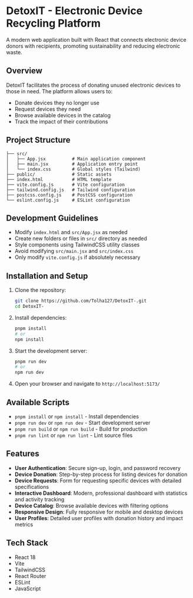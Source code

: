 # DetoxIT - Electronic Device Recycling Platform

A modern web application built with React that connects electronic device donors with recipients, promoting sustainability and reducing electronic waste.

## Overview

DetoxIT facilitates the process of donating unused electronic devices to those in need. The platform allows users to:
- Donate devices they no longer use
- Request devices they need
- Browse available devices in the catalog
- Track the impact of their contributions

## Project Structure

```
├── src/
│   ├── App.jsx          # Main application component
│   ├── main.jsx         # Application entry point
│   └── index.css        # Global styles (Tailwind)
├── public/              # Static assets
├── index.html           # HTML template
├── vite.config.js       # Vite configuration
├── tailwind.config.js   # Tailwind configuration
├── postcss.config.js    # PostCSS configuration
└── eslint.config.js     # ESLint configuration
```

## Development Guidelines

- Modify `index.html` and `src/App.jsx` as needed
- Create new folders or files in `src/` directory as needed
- Style components using TailwindCSS utility classes
- Avoid modifying `src/main.jsx` and `src/index.css`
- Only modify `vite.config.js` if absolutely necessary

## Installation and Setup

1. Clone the repository:
   ```bash
   git clone https://github.com/Tolha127/DetoxIT-.git
   cd DetoxIT-
   ```

2. Install dependencies:
   ```bash
   pnpm install
   # or
   npm install
   ```

3. Start the development server:
   ```bash
   pnpm run dev
   # or
   npm run dev
   ```

4. Open your browser and navigate to `http://localhost:5173/`

## Available Scripts
- `pnpm install` or `npm install` - Install dependencies
- `pnpm run dev` or `npm run dev` - Start development server
- `pnpm run build` or `npm run build` - Build for production
- `pnpm run lint` or `npm run lint` - Lint source files

## Features

- **User Authentication**: Secure sign-up, login, and password recovery
- **Device Donation**: Step-by-step process for listing devices for donation
- **Device Requests**: Form for requesting specific devices with detailed specifications
- **Interactive Dashboard**: Modern, professional dashboard with statistics and activity tracking
- **Device Catalog**: Browse available devices with filtering options
- **Responsive Design**: Fully responsive for mobile and desktop devices
- **User Profiles**: Detailed user profiles with donation history and impact metrics

## Tech Stack

- React 18
- Vite
- TailwindCSS
- React Router
- ESLint
- JavaScript
